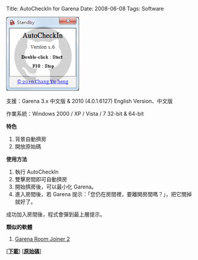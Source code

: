 Title: AutoCheckIn for Garena
Date: 2008-06-08
Tags: Software


![screenshot](https://raw.githubusercontent.com/changyuheng/garena-autocheckin/master/screenshot.png)

支援：Garena 3.x 中文版 & 2010 (4.0.1.6127) English Version、中文版

作業系統：Windows 2000 / XP / Vista / 7 32-bit & 64-bit

**特色**

1. 背景自動擠房
2. 開放原始碼

**使用方法**

1. 執行 AutoCheckIn
2. 雙擊房間即可自動擠房
3. 開始擠房後，可以最小化 Garena。
4. 進入房間後，若 Garena 提示：「您仍在房間裡，要離開房間嗎？」，把它關掉就好了。

成功加入房間後，程式會彈到最上層提示。


**類似的軟體**

1. [Garena Room Joiner 2](http://kloerhe.pixnet.net/blog/post/23885234-[-作品-]-garena-room-joiner-2-#-支援-xp---vista-#-05-19-)

[**[下載](https://raw.githubusercontent.com/changyuheng/garena-autocheckin/master/AutoCheckIn.exe)**]
[**[原始碼](https://github.com/changyuheng/garena-autocheckin)**]
